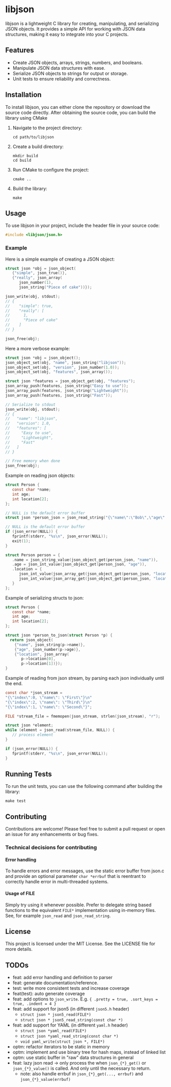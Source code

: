 # libjson

libjson is a lightweight C library for creating, manipulating, and serializing
JSON objects. It provides a simple API for working with JSON data structures,
making it easy to integrate into your C projects.

## Features

- Create JSON objects, arrays, strings, numbers, and booleans.
- Manipulate JSON data structures with ease.
- Serialize JSON objects to strings for output or storage.
- Unit tests to ensure reliability and correctness.

## Installation

To install libjson, you can either clone the repository or download the source
code directly. After obtaining the source code, you can build the library using
CMake

1. Navigate to the project directory:

   ```
   cd path/to/libjson
   ```

2. Create a build directory:

   ```
   mkdir build
   cd build
   ```

3. Run CMake to configure the project:

   ```
   cmake ..
   ```

4. Build the library:
   ```
   make
   ```

## Usage

To use libjson in your project, include the header file in your source code:

```c
#include <libjson/json.h>
```

### Example

Here is a simple example of creating a JSON object:

```c
struct json *obj = json_object(
   {"simple", json_true()},
   {"really", json_array(
      json_number(1),
      json_string("Piece of cake"))});

json_write(obj, stdout);
// {
//    "simple": true,
//    "really": [
//      1,
//      "Piece of cake"
//    ]
// }

json_free(obj);
```

Here a more verbose example:

```c
struct json *obj = json_object();
json_object_set(obj, "name", json_string("libjson"));
json_object_set(obj, "version", json_number(1.0));
json_object_set(obj, "features", json_array());

struct json *features = json_object_get(obj, "features");
json_array_push(features, json_string("Easy to use"));
json_array_push(features, json_string("Lightweight"));
json_array_push(features, json_string("Fast"));

// Serialize to stdout
json_write(obj, stdout);
// {
//   "name": "libjson",
//   "version": 1.0,
//   "features": [
//     "Easy to use",
//     "Lightweight",
//     "Fast"
//   ]
// }

// Free memory when done
json_free(obj);
```

Example on reading json objects:

```c
struct Person {
   const char *name;
   int age;
   int location[2];
};

// NULL is the default error buffer
struct json *person_json = json_read_string("{\"name\":\"Bob\",\"age\":25,\"location\":[+1234567,-9876543]}", NULL);

// NULL is the default error buffer
if (json_error(NULL)) {
   fprintf(stderr, "%s\n", json_error(NULL));
   exit(1);
}

struct Person person = {
   .name = json_string_value(json_object_get(person_json, "name")),
   .age = json_int_value(json_object_get(person_json, "age")),
   .location = {
      json_int_value(json_array_get(json_object_get(person_json, "location"), 0)),
      json_int_value(json_array_get(json_object_get(person_json, "location"), 1))
   }
};
```

Example of serializing structs to json:

```c
struct Person {
   const char *name;
   int age;
   int location[2];
};

struct json *person_to_json(struct Person *p) {
  return json_object(
    {"name", json_string(p->name)},
    {"age", json_number(p->age)},
    {"location", json_array(
       p->location[0],
       p->location[1])});
}
```

Example of reading from json stream, by parsing each json individually until the
end.

```c
const char *json_stream =
"{\"index\":0, \"name\": \"First\"}\n"
"{\"index\":2, \"name\": \"Third\"}\n"
"{\"index\":1, \"name\": \"Second\"}";

FILE *stream_file = fmemopen(json_stream, strlen(json_stream), "r");

struct json *element;
while (element = json_read(stream_file, NULL)) {
   // process element
}

if (json_error(NULL)) {
   fprintf(stderr, "%s\n", json_error(NULL));
}
```

## Running Tests

To run the unit tests, you can use the following command after building the
library:

```
make test
```

## Contributing

Contributions are welcome! Please feel free to submit a pull request or open an
issue for any enhancements or bug fixes.

### Technical decisions for contributing

#### Error handling

To handle errors and error messages, use the static error buffer from json.c and
provide an optional parameter `char *errbuf` that is reentrant to correctly
handle error in multi-threaded systems.

#### Usage of FILE

Simply try using it whenever possible. Prefer to delegate string based functions
to the equivalent `FILE*` implementation using in-memory files. See, for example
`json_read` and `json_read_string`.

## License

This project is licensed under the MIT License. See the LICENSE file for more details.

## TODOs

- feat: add error handling and definition to parser
- feat: generate documentation/reference.
- test: write more consistent tests and increase coverage
- feat(test): auto generate coverage
- feat: add options to `json_write`. E.g. `{ .pretty = true, .sort_keys = true, .indent = 4 }`
- feat: add support for json5 (in different `json5.h` header)
  - `struct json * json5_read(FILE*)`
  - `struct json * json5_read_string(const char *)`
- feat: add support for YAML (in different `yaml.h` header)
  - `struct json *yaml_read(FILE*)`
  - `struct json *yaml_read_string(const char *)`
  - `void yaml_write(struct json *, FILE*)`
- optm: refactor iterators to be static in memory
- optm: implement and use binary tree for hash maps, instead of linked list
- optm: use static buffer in "raw" data structures in general
- feat: lazy json read -> only process the when `json_{*}_get()` or
  `json_{*}_value()` is called. And only until the necessary to return.
  - note: also handle errbuf in `json_{*}_get(..., errbuf)` and
    `json_{*}_value(errbuf)`
